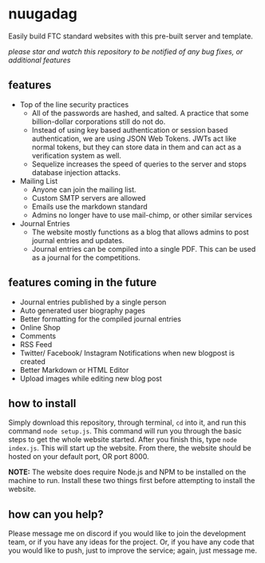 # nuugadag
Easily build FTC standard websites with this pre-built server and template.

*please star and watch this repository to be notified of any bug fixes, or additional features*

## features
- Top of the line security practices
  - All of the passwords are hashed, and salted. A practice that some billion-dollar corporations still do not do.
  - Instead of using key based authentication or session based authentication, we are using JSON Web Tokens. JWTs act like normal tokens, but they can store data in them and can act as a verification system as well.
  - Sequelize increases the speed of queries to the server and stops database injection attacks.
- Mailing List
  - Anyone can join the mailing list.
  - Custom SMTP servers are allowed
  - Emails use the markdown standard
  - Admins no longer have to use mail-chimp, or other similar services
- Journal Entries
  - The website mostly functions as a blog that allows admins to post journal entries and updates.
  - Journal entries can be compiled into a single PDF. This can be used as a journal for the competitions.

## features coming in the future
- Journal entries published by a single person
- Auto generated user biography pages
- Better formatting for the compiled journal entries
- Online Shop
- Comments
- RSS Feed
- Twitter/ Facebook/ Instagram Notifications when new blogpost is created
- Better Markdown or HTML Editor
- Upload images while editing new blog post

## how to install
Simply download this repository, through terminal, `cd` into it, and run this command `node setup.js`. This command will run you through the basic steps to get the whole website started. After you finish this, type `node index.js`. This will start up the website. From there, the website should be hosted on your default port, OR port 8000.

**NOTE:** The website does require Node.js and NPM to be installed on the machine to run. Install these two things first before attempting to install the website.

## how can you help?
Please message me on discord if you would like to join the development team, or if you have any ideas for the project. Or, if you have any code that you would like to push, just to improve the service; again, just message me.

